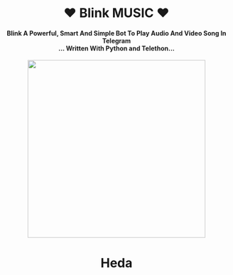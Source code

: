 <h1 align="center"><b>❤️ Blink MUSIC ❤️</b></h1>

<h4 align="center">Blink A Powerful, Smart And Simple Bot To Play Audio And Video Song In Telegram<br> ... Written With Python and Telethon...</h4>

<p align="center"><a href="AstroHeda.t.me"><img src="https://te.legra.ph/file/c3e9cf3fa248be10fc723.jpg" width="400"></a></p>


<h1 align="center"><b>Heda</b></h1>

